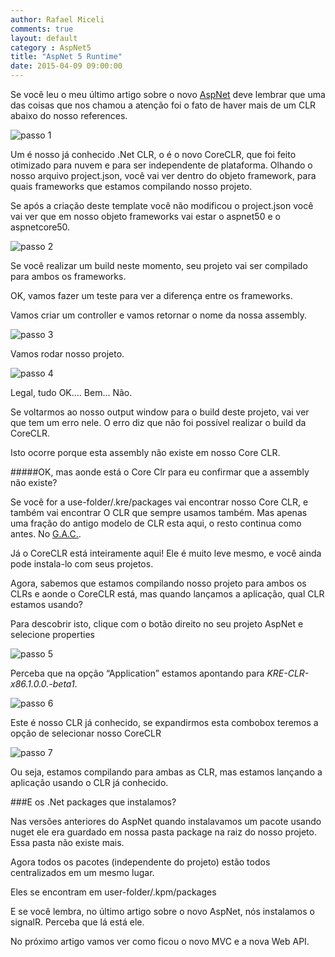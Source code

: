 ```yaml
---
author: Rafael Miceli
comments: true
layout: default
category : AspNet5
title: "AspNet 5 Runtime"
date: 2015-04-09 09:00:00
---
```


Se você leu o meu último artigo sobre o novo [AspNet](http://rafael-miceli.com.br/aspnet5/2015/03/24/AspNet5-project-json.html) deve lembrar que uma das coisas que nos chamou a atenção foi o fato de haver mais de um CLR abaixo do nosso references. 
 
![passo 1](http://rafael-miceli.com.br/ico/AspNet5-Runtime/passo1.png)
 
Um é nosso já conhecido .Net CLR, o é o novo CoreCLR, que foi feito otimizado para nuvem e para ser independente de plataforma. 
Olhando o nosso arquivo project.json, você vai ver dentro do objeto framework, para quais frameworks que estamos compilando nosso projeto.  
 
Se após a criação deste template você não modificou o project.json você vai ver que em nosso objeto frameworks vai estar o aspnet50 e o aspnetcore50.  
 
![passo 2](http://rafael-miceli.com.br/ico/AspNet5-Runtime/passo2.png)
 
Se você realizar um build neste momento, seu projeto vai ser compilado para ambos os frameworks. 
 
OK, vamos fazer um teste para ver a diferença entre os frameworks. 
 
Vamos criar um controller e vamos retornar o nome da nossa assembly. 
 
![passo 3](http://rafael-miceli.com.br/ico/AspNet5-Runtime/passo3.png)
 
Vamos rodar nosso projeto. 
 
![passo 4](http://rafael-miceli.com.br/ico/AspNet5-Runtime/passo4.png)
 
Legal, tudo OK.... Bem...  Não. 
 
Se voltarmos ao nosso output window para o build deste projeto, vai ver que tem um erro nele. O erro diz que não foi possível realizar o build da CoreCLR. 
 
Isto ocorre porque esta assembly não existe em nosso Core CLR. 
 
#####OK, mas aonde está o Core Clr para eu confirmar que a assembly não existe? 
 
Se você for a use-folder/.kre/packages vai encontrar nosso Core CLR, e também vai encontrar O CLR que sempre usamos também. Mas apenas uma fração do antigo modelo de CLR esta aqui, o resto continua como antes. No [G.A.C.](https://msdn.microsoft.com/pt-br/library/yf1d93sz(v=vs.110).aspx). 
 
Já o CoreCLR está inteiramente aqui! Ele é muito leve mesmo, e você ainda pode instala-lo com seus projetos. 
 
Agora, sabemos que estamos compilando nosso projeto para ambos os CLRs e aonde o CoreCLR está, mas quando lançamos a aplicação, qual CLR estamos usando? 
 
Para descobrir isto, clique com o botão direito no seu projeto AspNet e selecione properties 
 
![passo 5](http://rafael-miceli.com.br/ico/AspNet5-Runtime/passo5.png)
 
Perceba que na opção “Application” estamos apontando para *KRE-CLR-x86.1.0.0.-beta1*. 

![passo 6](http://rafael-miceli.com.br/ico/AspNet5-Runtime/passo6.png)

Este é nosso CLR já conhecido, se expandirmos esta combobox teremos a opção de selecionar nosso CoreCLR

![passo 7](http://rafael-miceli.com.br/ico/AspNet5-Runtime/passo7.png)
 
Ou seja, estamos compilando para ambas as CLR, mas estamos lançando a aplicação usando o CLR já conhecido. 
 
###E os .Net packages que instalamos? 
 
Nas versões anteriores do AspNet quando instalavamos um pacote usando nuget ele era guardado em nossa pasta package na raiz do nosso projeto. Essa pasta não existe mais. 
 
Agora todos os pacotes (independente do projeto) estão todos centralizados em um mesmo lugar. 
 
Eles se encontram em user-folder/.kpm/packages 
 
E se você lembra, no último artigo sobre o novo AspNet, nós instalamos o signalR. Perceba que lá está ele. 

No próximo artigo vamos ver como ficou o novo MVC e a nova Web API. 
